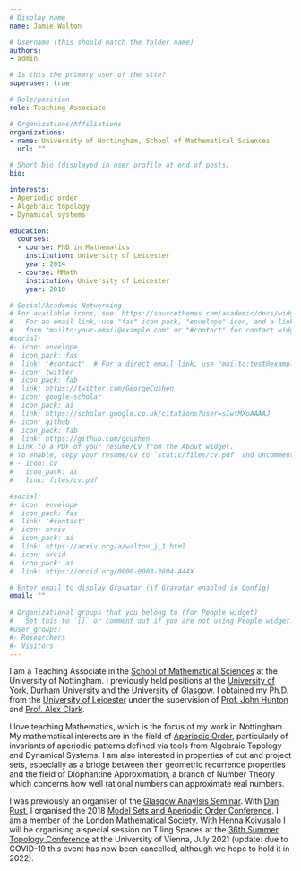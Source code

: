 ```yaml
---
# Display name
name: Jamie Walton

# Username (this should match the folder name)
authors:
- admin

# Is this the primary user of the site?
superuser: true

# Role/position
role: Teaching Associate

# Organizations/Affiliations
organizations:
- name: University of Nottingham, School of Mathematical Sciences
  url: ""

# Short bio (displayed in user profile at end of posts)
bio: 

interests:
- Aperiodic order
- Algebraic topology
- Dynamical systems

education:
  courses:
  - course: PhD in Mathematics
    institution: University of Leicester
    year: 2014
  - course: MMath
    institution: University of Leicester
    year: 2010

# Social/Academic Networking
# For available icons, see: https://sourcethemes.com/academic/docs/widgets/#icons
#   For an email link, use "fas" icon pack, "envelope" icon, and a link in the
#   form "mailto:your-email@example.com" or "#contact" for contact widget.
#social:
#- icon: envelope
#  icon_pack: fas
#  link: '#contact'  # For a direct email link, use "mailto:test@example.org".
#- icon: twitter
#  icon_pack: fab
#  link: https://twitter.com/GeorgeCushen
#- icon: google-scholar
#  icon_pack: ai
#  link: https://scholar.google.co.uk/citations?user=sIwtMXoAAAAJ
#- icon: github
#  icon_pack: fab
#  link: https://github.com/gcushen
# Link to a PDF of your resume/CV from the About widget.
# To enable, copy your resume/CV to `static/files/cv.pdf` and uncomment the lines below.  
# - icon: cv
#   icon_pack: ai
#   link: files/cv.pdf

#social:
#- icon: envelope
#  icon_pack: fas
#  link: '#contact'
#- icon: arxiv
#  icon_pack: ai
#  link: https://arxiv.org/a/walton_j_1.html
#- icon: orcid
#  icon_pack: ai
#  link: https://orcid.org/0000-0003-3804-444X

# Enter email to display Gravatar (if Gravatar enabled in Config)
email: ""
  
# Organizational groups that you belong to (for People widget)
#   Set this to `[]` or comment out if you are not using People widget.  
#user_groups:
#- Researchers
#- Visitors
---
```


I am a Teaching Associate in the [School of Mathematical Sciences](https://www.nottingham.ac.uk/mathematics/) at the University of Nottingham. I previously held positions at the [University of York](https://www.york.ac.uk/maths/), [Durham University](https://www.dur.ac.uk/mathematical.sciences/) and the [University of Glasgow](https://www.gla.ac.uk/schools/mathematicsstatistics/). I obtained my Ph.D. from the [University of Leicester](https://le.ac.uk/mathematics) under the supervision of [Prof. John Hunton](https://www.dur.ac.uk/research/directory/staff/?mode=staff&id=11887) and [Prof. Alex Clark](https://www.qmul.ac.uk/maths/profiles/clarkalex.html).

I love teaching Mathematics, which is the focus of my work in Nottingham. My mathematical interests are in the field of [Aperiodic Order](https://www.ams.org/publications/journals/notices/201606/rnoti-p647.pdf), particularly of invariants of aperiodic patterns defined via tools from Algebraic Topology and Dynamical Systems. I am also interested in properties of cut and project sets, especially as a bridge between their geometric recurrence properties and the field of Diophantine Approximation, a branch of Number Theory which concerns how well rational numbers can approximate real numbers.

I was previously an organiser of the [Glasgow Anaylsis Seminar](https://www.gla.ac.uk/schools/mathematicsstatistics/events/archive/?seriesID=5). With [Dan Rust](http://www.open.ac.uk/people/dr8563), I organised the 2018 [Model Sets and Aperiodic Order Conference](https://sites.google.com/view/modelsets). I am a member of the [London Mathematical Society](https://www.lms.ac.uk/). With [Henna Koivusalo](https://research-information.bris.ac.uk/en/persons/henna-l-l-koivusalo) I will be organising a special session on Tiling Spaces at the [36th Summer Topology Conference](https://www.univie.ac.at/projektservice-mathematik/e/index.php?event=stc21) at the University of Vienna, July 2021 (update: due to COVID-19 this event has now been cancelled, although we hope to hold it in 2022).





